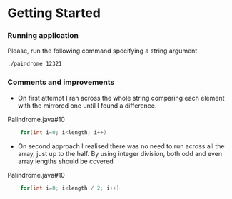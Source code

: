 # Getting Started

### Running application
Please, run the following command specifying a string argument
```bash
./paindrome 12321
```
### Comments and improvements

* On first attempt I ran across the whole string comparing each element with the mirrored one until I found a difference.

Palindrome.java#10
```java
    for(int i=0; i<length; i++)
```

* On second approach I realised there was no need to run across all the array, just up to the half. By using integer division, both odd and even array lengths should be covered

Palindrome.java#10
```java
    for(int i=0; i<length / 2; i++)
```
